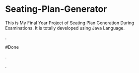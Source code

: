 # Seating-Plan-Generator

This is My Final Year Project of Seating Plan Generation During Examinations. It is totally developed using Java Language.





























































































.





















































#Done










































































































.




































































































































































































































































































































































































































































































.






































